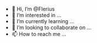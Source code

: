 - 👋 Hi, I’m @Flerius
- 👀 I’m interested in ...
- 🌱 I’m currently learning ...
- 💞️ I’m looking to collaborate on ...
- 📫 How to reach me ...

<!---
Flerius/Flerius is a ✨ special ✨ repository because its `README.md` (this file) appears on your GitHub profile.
You can click the Preview link to take a look at your changes.
--->
